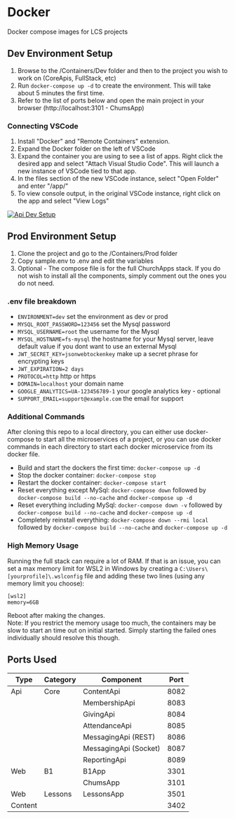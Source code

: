 # Docker

Docker compose images for LCS projects

## Dev Environment Setup

1. Browse to the /Containers/Dev folder and then to the project you wish to work on (CoreApis, FullStack, etc)
2. Run `docker-compose up -d` to create the environment. This will take about 5 minutes the first time.
3. Refer to the list of ports below and open the main project in your browser (http://localhost:3101 - ChumsApp)

### Connecting VSCode

1. Install "Docker" and "Remote Containers" extension.
2. Expand the Docker folder on the left of VSCode
3. Expand the container you are using to see a list of apps. Right click the desired app and select "Attach Visual Studio Code". This will launch a new instance of VSCode tied to that app.
4. In the files section of the new VSCode instance, select "Open Folder" and enter "/app/"
5. To view console output, in the original VSCode instance, right click on the app and select "View Logs"

[![Api Dev Setup](https://img.youtube.com/vi/M81I6gmKqdI/0.jpg)](https://www.youtube.com/watch?v=M81I6gmKqdI)

## Prod Environment Setup

1. Clone the project and go to the /Containers/Prod folder
2. Copy sample.env to .env and edit the variables
3. Optional - The compose file is for the full ChurchApps stack. If you do not wish to install all the components, simply comment out the ones you do not need.

### .env file breakdown

- `ENVIRONMENT=dev` set the environment as dev or prod
- `MYSQL_ROOT_PASSWORD=123456` set the Mysql password
- `MYSQL_USERNAME=root` the username for the Mysql
- `MYSQL_HOSTNAME=fs-mysql` the hostname for your Mysql server, leave default value if you dont want to use an external Mysql
- `JWT_SECRET_KEY=jsonwebtockenkey` make up a secret phrase for encrypting keys
- `JWT_EXPIRATION=2 days`
- `PROTOCOL=http` http or https
- `DOMAIN=localhost` your domain name
- `GOOGLE_ANALYTICS=UA-123456789-1` your google analytics key - optional
- `SUPPORT_EMAIL=support@example.com` the email for support

### Additional Commands

After cloning this repo to a local directory, you can either use docker-compose to start all the microservices of a project, or you can use docker commands in each directory to start each docker microservice from its docker file.

- Build and start the dockers the first time: `docker-compose up -d`
- Stop the docker container: `docker-compose stop`
- Restart the docker container: `docker-compose start`
- Reset everything except MySql: `docker-compose down` followed by `docker-compose build --no-cache` and `docker-compose up -d`
- Reset everything including MySql: `docker-compose down -v` followed by `docker-compose build --no-cache` and `docker-compose up -d`
- Completely reinstall everything: `docker-compose down --rmi local` followed by `docker-compose build --no-cache` and `docker-compose up -d`

### High Memory Usage

Running the full stack can require a lot of RAM. If that is an issue, you can set a max memory limit for WSL2 in Windows by creating a `C:\Users\[yourprofile]\.wslconfig` file and adding these two lines (using any memory limit you choose):

```
[wsl2]
memory=6GB
```

Reboot after making the changes.  
Note: If you restrict the memory usage too much, the containers may be slow to start an time out on initial started. Simply starting the failed ones individually should resolve this though.

## Ports Used

| Type    | Category | Component             | Port |
| ------- | -------- | --------------------- | ---- |
| Api     | Core     | ContentApi            | 8082 |
|         |          | MembershipApi         | 8083 |
|         |          | GivingApi             | 8084 |
|         |          | AttendanceApi         | 8085 |
|         |          | MessagingApi (REST)   | 8086 |
|         |          | MessagingApi (Socket) | 8087 |
|         |          | ReportingApi          | 8089 |
| Web     | B1       | B1App                 | 3301 |
|         |          | ChumsApp              | 3101 |
| Web     | Lessons  | LessonsApp            | 3501 |
| Content |          |                       | 3402 |
